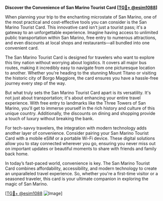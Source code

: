 **Discover the Convenience of San Marino Tourist Card [[TG💪+ @esim1088](https://t.me/s/esim1088)]**

When planning your trip to the enchanting microstate of San Marino, one of the most practical and cost-effective tools you can consider is the San Marino Tourist Card. This innovative card isn't just a tourist pass; it's a gateway to an unforgettable experience. Imagine having access to unlimited public transportation within San Marino, free entry to numerous attractions, and even discounts at local shops and restaurants—all bundled into one convenient card.

The San Marino Tourist Card is designed for travelers who want to explore this tiny nation without worrying about logistics. It covers all major bus routes, making it incredibly easy to navigate from one picturesque location to another. Whether you're heading to the stunning Mount Titano or visiting the historic city of Borgo Maggiore, the card ensures you have a hassle-free journey every step of the way.

But what truly sets the San Marino Tourist Card apart is its versatility. It's not just about transportation; it's about enhancing your entire travel experience. With free entry to landmarks like the Three Towers of San Marino, you'll get to immerse yourself in the rich history and culture of this unique country. Additionally, the discounts on dining and shopping provide a touch of luxury without breaking the bank.

For tech-savvy travelers, the integration with modern technology adds another layer of convenience. Consider pairing your San Marino Tourist Card with a mobile eSIM or a portable Wi-Fi device. These digital solutions allow you to stay connected wherever you go, ensuring you never miss out on important updates or beautiful moments to share with friends and family back home.

In today’s fast-paced world, convenience is key. The San Marino Tourist Card combines affordability, accessibility, and modern technology to create an unparalleled travel experience. So, whether you're a first-time visitor or a seasoned traveler, this card is your ultimate companion in exploring the magic of San Marino.

[[TG💪+ @esim1088](https://t.me/s/esim1088) ![Image](https://i.postimg.cc/Y0z9fWf4/image.png)]